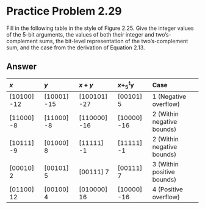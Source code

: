 # Practice Problem 2.29

Fill in the following table in the style of Figure 2.25. Give the integer values of the 5-bit arguments, the values of both their integer and two’s-complement sums, the bit-level representation of the two’s-complement sum, and the case from the derivation of Equation 2.13.

## Answer

| $x$         | $y$         | $x+y$        | $x+_{5}^{t}\textrm{y}$ | Case                       |
| :--         | :--         | :--          | :--                    | :--                        |
| [10100] -12 | [10001] -15 | [100101] -27 | [00101]  5             | 1 (Negative overflow)      | 
| [11000] -8  | [11000] -8  | [110000] -16 | [10000] -16            | 2 (Within negative bounds) | 
| [10111] -9  | [01000]  8  | [11111]  -1  | [11111] -1             | 2 (Within negative bounds) | 
| [00010]  2  | [00101]  5  | [00111]   7  | [00111]  7             | 3 (Within positive bounds) | 
| [01100]  12 | [00100]  4  | [010000]  16 | [10000] -16            | 4 (Positive overflow)      | 
